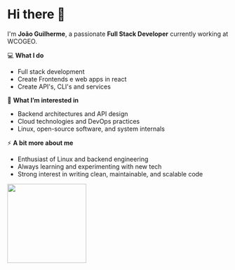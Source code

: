 # Hi there 👋

I'm **João Guilherme**, a passionate **Full Stack Developer** currently working at WCOGEO. 

💻 **What I do**  
- Full stack development
- Create Frontends e web apps in react
- Create API's, CLI's and services

🌱 **What I’m interested in**  
- Backend architectures and API design  
- Cloud technologies and DevOps practices  
- Linux, open-source software, and system internals

⚡ **A bit more about me**  
- Enthusiast of Linux and backend engineering  
- Always learning and experimenting with new tech  
- Strong interest in writing clean, maintainable, and scalable code

<!--🚀 **My skills**<br><br>
![My Skills](https://go-skill-icons.vercel.app/api/icons?i=aws,ts,react,python,postgresql,docker,linux,go,java,spring&perline=4)-->

<a href="https://github.com/JoaoGuilherme2909" title="Github stats de joao guilherme dos santos">
  <img height="180em" src="https://github-readme-stats.vercel.app/api?username=JoaoGuilherme2909&theme=dracula&show_icons=true" />
</a>

